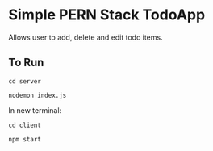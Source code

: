 # Simple PERN Stack TodoApp

Allows user to add, delete and edit todo items. 

## To Run

``` cd server ```

``` nodemon index.js ```

In new terminal: 

``` cd client ```

``` npm start ```